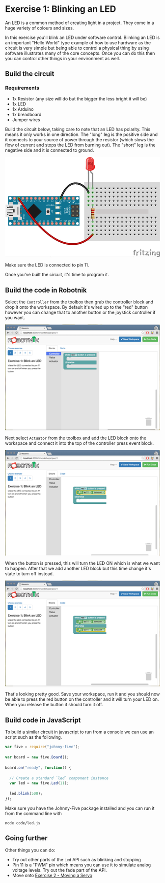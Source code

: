 # Exercise 1: Blinking an LED

An LED is a common method of creating light in a project. They come in a huge
variety of colours and sizes.

In this exercise you'll blink an LED under software control. Blinking an LED
is an important "Hello World" type example of how to use hardware as the
circuit is very simple but being able to control a physical thing by using
software illustrates many of the core concepts. Once you can do this then
you can control other things in your environment as well.

## Build the circuit

### Requirements

* 1x Resistor (any size will do but the bigger the less bright it will be)
* 1x LED
* 1x Arduino
* 1x breadboard
* Jumper wires

Build the circuit below, taking care to note that an LED has polarity. This means
it only works in one direction. The "long" leg is the positive side and it
connects to your source of power through the resistor (which slows the flow of
current and stops the LED from burning out). The "short" leg is the negative
side and it is connected to ground.

![LED Circuit](./led_bb.png)

Make sure the LED is connected to pin 11.

Once you've built the circuit, it's time to program it.

## Build the code in Robotnik

Select the `Controller` from the toolbox then grab the controller block and drop
it onto the workspace. By default it's wired up to the "red" button however you
can change that to another button or the joystick controller if you want.

![Select controller](./images/led-controller.png)

Next select `Actuator` from the toolbox and add the LED block onto the workspace
and connect it into the top of the controller press event block.

![LED](./images/led-turnon.png)

When the button is pressed, this will turn the LED ON which is what we want
to happen. After that we add another LED block but this time change it's state
to turn off instead.

![LED off](./images/led-turnoff.png)

That's looking pretty good. Save your workspace, run it and you should now
be able to press the red button on the controller and it will turn your LED on.
When you release the button it should turn it off.

## Build code in JavaScript

To build a similar circuit in javascript to run from a console we can use an
script such as the following.

```javascript
var five = require("johnny-five");

var board = new five.Board();

board.on("ready", function() {

  // Create a standard `led` component instance
  var led = new five.Led(11);

  led.blink(500);
});
```

Make sure you have the Johnny-Five package installed and you can run it from
the command line with

```
node code/led.js
```

## Going further

Other things you can do:

* Try out other parts of the `Led` API such as blinking and stopping
* Pin 11 is a "PWM" pin which means you can use it to simulate analog voltage
levels. Try out the fade part of the API.
* Move onto [Exercise 2 - Moving a Servo](./servo.md)
